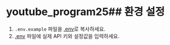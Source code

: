 # youtube_program25## 환경 설정
1. `.env.example` 파일을 [.env](cci:7://file:///c:/Users/USER/Documents/Github/youtube_program25/.env:0:0-0:0)로 복사하세요.
2. [.env](cci:7://file:///c:/Users/USER/Documents/Github/youtube_program25/.env:0:0-0:0) 파일에 실제 API 키와 설정값을 입력하세요.
